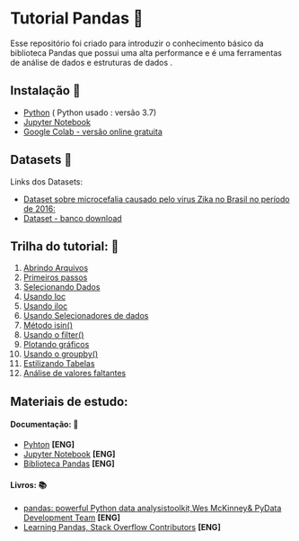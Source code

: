 # Tutorial Pandas :page_facing_up:

Esse repositório foi criado para introduzir o conhecimento básico da biblioteca Pandas que possui uma alta performance e é uma ferramentas de análise de dados e estruturas de dados .

## Instalação :floppy_disk:

* [Python](https://www.python.org/downloads/) (
Python usado : versão 3.7)
* [Jupyter Notebook](https://jupyter.org/install)
* [Google Colab - versão online gratuita](https://colab.research.google.com/notebooks/welcome.ipynb#recent=true)


## Datasets :open_file_folder:

Links dos Datasets:
* [Dataset sobre microcefalia causado pelo virus Zika no Brasil no período de 2016:](https://raw.githubusercontent.com/BuzzFeedNews/zika-data/master/data/parsed/brazil/brazil-microcephaly-2016-01-23-table-1.csv)
* [Dataset - banco download ](https://archive.ics.uci.edu/ml/datasets/Bank+Marketing)  


## Trilha do tutorial: :pushpin:
01. [Abrindo Arquivos](https://github.com/dressalsl/tutorialPandas/blob/master/01%20-%20abrindoArquivos.ipynb) 
02. [Primeiros passos](https://github.com/dressalsl/tutorialPandas/blob/master/02%20-%20primeirosPassos.ipynb) 
03. [Selecionando Dados](https://github.com/dressalsl/tutorialPandas/blob/master/03%20-%20SelecionandoDadosDataFrame.ipynb)
04. [Usando loc](https://github.com/dressalsl/tutorialPandas/blob/master/04%20-%20usandoLocParaSelecionarDados.ipynb)
05. [Usando iloc](https://github.com/dressalsl/tutorialPandas/blob/master/05%20-%20usandoIlocParaSelecionarDados.ipynb)
06. [Usando Selecionadores de dados](https://github.com/dressalsl/tutorialPandas/blob/master/5-%20usandoSelecionadores.ipynb)
07. [Método isin()](https://github.com/dressalsl/tutorialPandas/blob/master/07%20-%20metodoIsin.ipynb)
08. [Usando o filter()](https://github.com/dressalsl/tutorialPandas/blob/master/08%20-%20usandoFilter.ipynb)
09. [Plotando gráficos](https://github.com/dressalsl/tutorialPandas/blob/master/09%20-%20plotandoGrafico.ipynb)
10. [Usando o groupby()](https://github.com/dressalsl/tutorialPandas/blob/master/10%20-%20metodoGroupby.ipynb)
11. [Estilizando Tabelas](https://github.com/dressalsl/tutorialPandas/blob/master/11%20-%20estilizandoTabelas.ipynb)
12. [Análise de valores faltantes](https://github.com/dressalsl/tutorialPandas/blob/master/12%20-%20analiseMissingValues.ipynb)


## Materiais de estudo: 

#### Documentação: :scroll:
* [Pyhton](https://docs.python.org/3/)  **[ENG]**
* [Jupyter Notebook](https://jupyter.org/documentation)  **[ENG]**
* [Biblioteca Pandas](https://pandas.pydata.org/pandas-docs/stable/)  **[ENG]**

#### Livros: :books:
* [pandas: powerful Python data analysistoolkit,Wes McKinney& PyData Development Team](https://pandas.pydata.org/pandas-docs/stable/pandas.pdf)  **[ENG]**
* [Learning Pandas, Stack Overflow Contributors](https://riptutorial.com/Download/pandas.pdf)  **[ENG]**

